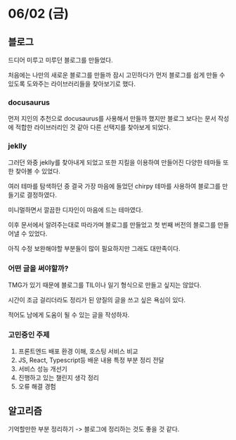 # 06/02 (금)

## 블로그
드디어 미루고 미루던 블로그를 만들었다.

처음에는 나만의 새로운 블로그를 만들까 잠시 고민하다가 먼저 블로그를 쉽게 만들 수 있도록 도와주는 라이브러리들을 찾아보기로 했다.

### docusaurus
먼저 지인의 추천으로 docusaurus를 사용해서 만들까 했지만 블로그 보다는 문서 작성에 적합한 라이브러리인 것 같아 다른 선택지를 찾아보게 되었다.

### jeklly
그러던 와중 jeklly를 찾아내게 되었고 또한 지킬을 이용하여 만들어진 다양한 테마들 또한 찾아볼 수 있었다.

여러 테마를 탐색하던 중 결국 가장 마음에 들었던 chirpy 테마를 사용하여 블로그를 만들기로 결정하였다.

미니멀하면서 깔끔한 디자인이 마음에 드는 테마였다.

이후 문서에서 알려주는대로 따라가며 블로그를 만들었고 첫 번째 버전의 블로그를 만들어낼 수 있었다.

아직 수정 보완해야할 부분들이 많이 필요하지만 그래도 대만족이다.

### 어떤 글을 써야할까?
TMG가 있기 때문에 블로그를 TIL이나 일기 형식으로 만들고 싶지는 않았다.

시간이 조금 걸리더라도 정리가 된 양질의 글을 쓰고 싶은 욕심이 있다.

적어도 남에게 도움이 될 수 있는 글을 작성하자.

### 고민중인 주제
1. 프론트엔드 배포 환경 이해, 호스팅 서비스 비교
2. JS, React, Typescript등 배운 내용 특정 부분 정리 전달
3. 서비스 성능 개선기
4. 진행하고 있는 챌린지 생각 정리
5. 오류 해결 경험

## 알고리즘
기억할만한 부분 정리하기 -> 블로그에 정리하는 것도 좋을 것 같다.



